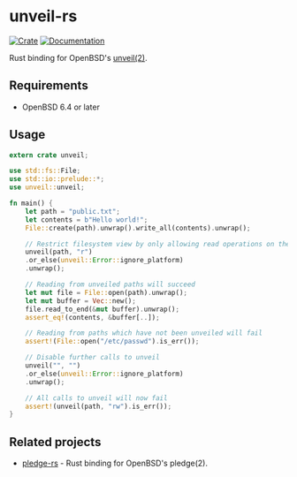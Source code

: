 # unveil-rs

[![Crate](https://img.shields.io/crates/v/unveil.svg)](https://crates.io/crates/unveil)
[![Documentation](https://docs.rs/unveil/badge.svg)](https://docs.rs/unveil)

Rust binding for OpenBSD's [unveil(2)](https://man.openbsd.org/unveil.2).

## Requirements

- OpenBSD 6.4 or later

## Usage

```rust
extern crate unveil;

use std::fs::File;
use std::io::prelude::*;
use unveil::unveil;

fn main() {
    let path = "public.txt";
    let contents = b"Hello world!";
    File::create(path).unwrap().write_all(contents).unwrap();

    // Restrict filesystem view by only allowing read operations on the specified path
    unveil(path, "r")
    .or_else(unveil::Error::ignore_platform)
    .unwrap();

    // Reading from unveiled paths will succeed
    let mut file = File::open(path).unwrap();
    let mut buffer = Vec::new();
    file.read_to_end(&mut buffer).unwrap();
    assert_eq!(contents, &buffer[..]);

    // Reading from paths which have not been unveiled will fail
    assert!(File::open("/etc/passwd").is_err());

    // Disable further calls to unveil
    unveil("", "")
    .or_else(unveil::Error::ignore_platform)
    .unwrap();

    // All calls to unveil will now fail
    assert!(unveil(path, "rw").is_err());
}
```

## Related projects

- [pledge-rs](https://crates.io/crates/pledge) - Rust binding for OpenBSD's pledge(2).
